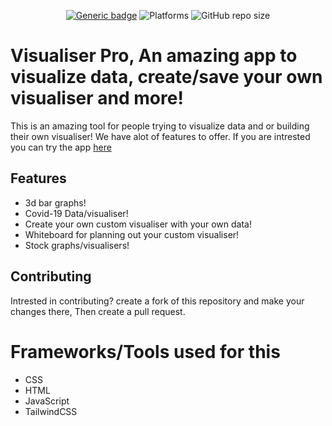 <div align="center">
 
 [![Generic badge](https://img.shields.io/badge/CodeJam-Timathon-red.svg)](https://twtcodejam.net/) ![Platforms](https://raster.shields.io/badge/Platform-Web%20Browser-orange.png) ![GitHub repo size](https://img.shields.io/github/repo-size/andrewnijmeh/visualiser-pro) 
 </div>

# Visualiser Pro, An amazing app to visualize data, create/save your own visualiser and more!

This is an amazing tool for people trying to visualize data and or building their own visualiser! We have alot of features to offer.
If you are intrested you can try the app [here](https://visualiser-pro.vercel.app/)

## Features
- 3d bar graphs!
- Covid-19 Data/visualiser!
- Create your own custom visualiser with your own data!
- Whiteboard for planning out your custom visualiser!
- Stock graphs/visualisers!

## Contributing
Intrested in contributing? create a fork of this repository and make your changes there, Then create a pull request.

# Frameworks/Tools used for this
- CSS
- HTML
- JavaScript
- TailwindCSS
